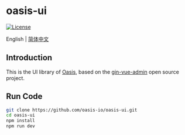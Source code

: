 # oasis-ui

[![License](https://img.shields.io/badge/License-Apache%202.0-blue.svg)](https://github.com/carina-io/carina/blob/main/LICENSE)

English | [简体中文](README.md)


## Introduction
  This is the UI library of [Oasis](https://github.com/oasis-io/oasis.git), based on the [gin-vue-admin](https://github.com/flipped-aurora/gin-vue-admin.git) open source project.



## Run Code

```bash
git clone https://github.com/oasis-io/oasis-ui.git
cd oasis-ui
npm install
npm run dev
```  
